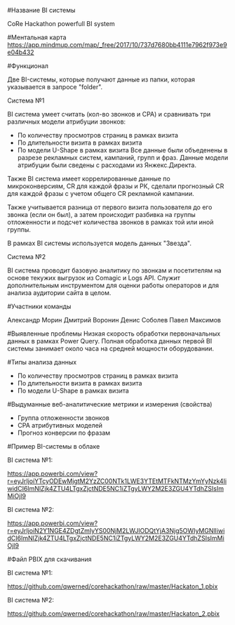 #Название BI системы

CoRe Hackathon powerfull BI system

#Ментальная карта
https://app.mindmup.com/map/_free/2017/10/737d7680bb4111e7962f973e9e04b432

#Функционал

Две BI-системы, которые получают данные из папки, которая указывается в запросе "folder".

Система №1

BI система умеет считать (кол-во звонков и CPA) и сравнивать три различных модели атрибуции звонков:
- По количеству просмотров страниц в рамках визита
- По длительности визита в рамках визита
- По модели U-Shape в рамках визита
Все данные были объеденены в разрезе рекламных систем, кампаний, групп и фраз. Данные модели атрибуции были сведены с расходами из Янжекс.Директа.

Также BI система имеет коррелированные данные по микроконверсиям, CR для каждой фразы и РК, сделали прогнозный CR для каждой фразы с учетом общего CR рекламной кампании.

Также учитывается разница от первого визита пользователя до его звонка (если он был), а затем происходит разбивка на группы отложенности и подсчет количества звонков в рамках той или иной группы.

В рамках BI системы используется модель данных "Звезда".

Система №2

BI система проводит базовую аналитику по звонкам и посетителям на основе текужих выгрузок из Comagic и Logs API.
Служит дополнительным инструментом для оценки работы операторов и для анализа аудитории сайта в целом.

#Участники команды

Александр Морин
Дмитрий Воронин
Денис Соболев
Павел Максимов

#Выявленные проблемы
Низкая скорость обработки первоначальных данных в рамках Power Query. 
Полная обработка данных первой BI системы занимает около часа на средней мощности  оборудовании.

#Типы анализа данных

- По количеству просмотров страниц в рамках визита
- По длительности визита в рамках визита
- По модели U-Shape в рамках визита

#Выдуманные веб-аналитические метрики и измерения (свойства)

- Группа отложенности звонков
- CPA атрибутивных моделей
- Прогноз конверсии по фразам

#Пример BI-системы в облаке

BI система №1:

https://app.powerbi.com/view?r=eyJrIjoiYTcyODEwMjgtM2YzZC00NTk1LWE3YTEtMTFkNTMzYmYyNzk4IiwidCI6ImNlZjk4ZTU4LTgxZjctNDE5NC1iZTgyLWY2M2E3ZGU4YTdhZSIsImMiOjl9

BI система №2:

https://app.powerbi.com/view?r=eyJrIjoiN2Y1NGE4ZDgtZmIyYS00NjM2LWJlODQtYjA3Njg5OWIyMGNlIiwidCI6ImNlZjk4ZTU4LTgxZjctNDE5NC1iZTgyLWY2M2E3ZGU4YTdhZSIsImMiOjl9

#Файл PBIX для скачивания

BI система №1:

https://github.com/qwerned/corehackathon/raw/master/Hackaton_1.pbix

BI система №2:

https://github.com/qwerned/corehackathon/raw/master/Hackaton_2.pbix

